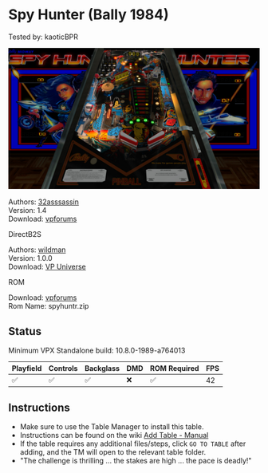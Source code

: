 # Spy Hunter (Bally 1984)
Tested by: kaoticBPR

![Table Preview](../../images/vpx-spy-hunter-bally-1984-preview.jpg)

Authors: [32asssassin](https://www.vpforums.org/index.php?showuser=77712)  
Version: 1.4  
Download: [vpforums](https://www.vpforums.org/index.php?app=downloads&showfile=11624)

DirectB2S

Authors: [wildman](https://vpuniverse.com/profile/5-wildman/)  
Version: 1.0.0  
Download: [VP Universe](https://vpuniverse.com/files/file/5918-spy-hunter-bally-1984/)

ROM

Download: [vpforums](https://www.vpforums.org/index.php?app=downloads&showfile=131)  
Rom Name: spyhuntr.zip

## Status 

Minimum VPX Standalone build: 10.8.0-1989-a764013

| Playfield | Controls | Backglass | DMD | ROM Required | FPS | 
|-----------|----------|-----------|-----|--------------|-----|
| :white_check_mark: | :white_check_mark: | :white_check_mark: | :x: | :white_check_mark: | 42 |

## Instructions

- Make sure to use the Table Manager to install this table.
- Instructions can be found on the wiki [Add Table - Manual](https://github.com/LegendsUnchained/vpx-standalone-alp4k/wiki/%5B04%5D-%F0%9F%A7%A1-TM-%E2%80%90-Other-Features#add-table---manual)
- If the table requires any additional files/steps, click `GO TO TABLE` after adding, and the TM will open to the relevant table folder.
- "The challenge is thrilling ... the stakes are high ... the pace is deadly!"

